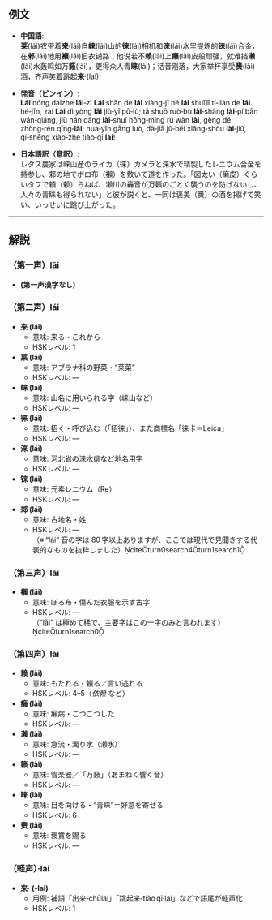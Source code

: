 ## 例文  
* **中国語**:  
  **莱**(lái)农带着**来**(lái)自**崃**(lái)山的**徕**(lái)相机和**涞**(lái)水里提炼的**铼**(lái)合金， 在**郲**(lái)地用**襰**(lǎi)旧衣铺路；他说若不**赖**(lài)上**癞**(lài)皮般顽强，就难挡**濑**(lài)水轰鸣如万**籁**(lài)，更得众人青**睐**(lài)；话音刚落，大家举杯享受**赉**(lài)酒，齐声笑着跳起**来**·(lai)!  

* **発音（ピンイン）**:  
  **Lái** nóng dàizhe **lái**‑zì **Lái** shān de **lái** xiàng‑jī hé **lái** shuǐ lǐ tí‑liàn de **lái** hé‑jīn, zài **Lái** dì yòng **lǎi** jiù‑yī pū‑lù; tā shuō ruò‑bù **lài**‑shàng **lài**‑pí bān wán‑qiáng, jiù nán dǎng **lài**‑shuǐ hōng‑míng rú wàn **lài**, gèng dé zhòng‑rén qīng‑**lài**; huà‑yīn gāng luò, dà‑jiā jǔ‑bēi xiǎng‑shòu **lài**‑jiǔ, qí‑shēng xiào‑zhe tiào‑qǐ·**lai**!  

* **日本語訳（意訳）**:  
  レタス農家は崃山産のライカ（徕）カメラと涞水で精製したレニウム合金を持参し、郲の地でボロ布（襰）を敷いて道を作った。「図太い（癞皮）ぐらいタフで頼（赖）らねば、濑川の轟音が万籟のごとく襲うのを防げないし、人々の青睐も得られない」と彼が説くと、一同は褒美（赉）の酒を掲げて笑い、いっせいに跳び上がった。  

---

## 解説  

### （第一声）lāi  
* **(第一声漢字なし)**  

### （第二声）lái  
- **来 (lái)**  
  - 意味: 来る・これから　  
  - HSKレベル: 1  
- **莱 (lái)**  
  - 意味: アブラナ科の野菜・“莱菜”　  
  - HSKレベル: —  
- **崃 (lái)**  
  - 意味: 山名に用いられる字（崃山など）　  
  - HSKレベル: —  
- **徕 (lái)**  
  - 意味: 招く・呼び込む（「招徕」）、また商標名「徕卡＝Leica」　  
  - HSKレベル: —  
- **涞 (lái)**  
  - 意味: 河北省の涞水県など地名用字　  
  - HSKレベル: —  
- **铼 (lái)**  
  - 意味: 元素レニウム（Re）　  
  - HSKレベル: —  
- **郲 (lái)**  
  - 意味: 古地名・姓　  
  - HSKレベル: —  
（※ “lái” 音の字は 80 字以上ありますが、ここでは現代で見聞きする代表的なものを抜粋しました）citeturn0search4turn1search1  

### （第三声）lǎi  
- **襰 (lǎi)**  
  - 意味: ぼろ布・傷んだ衣服を示す古字　  
  - HSKレベル: —  
（“lǎi” は極めて稀で、主要字はこの一字のみと言われます）citeturn1search0  

### （第四声）lài  
- **赖 (lài)**  
  - 意味: もたれる・頼る／言い逃れる　  
  - HSKレベル: 4–5（*依赖* など）  
- **癞 (lài)**  
  - 意味: 癩病・ごつごつした　  
  - HSKレベル: —  
- **濑 (lài)**  
  - 意味: 急流・濁り水（濑水）　  
  - HSKレベル: —  
- **籁 (lài)**  
  - 意味: 管楽器／「万籁」（あまねく響く音）　  
  - HSKレベル: —  
- **睐 (lài)**  
  - 意味: 目を向ける・“青睐”＝好意を寄せる　  
  - HSKレベル: 6  
- **赉 (lài)**  
  - 意味: 褒賞を賜る　  
  - HSKレベル: —  

### （軽声）·lai  
- **来· (‑lai)**  
  - 用例: 補語「出来‑chūl​ai」「跳起来‑tiào qǐ·lai」などで語尾が軽声化  
  - HSKレベル: 1  
